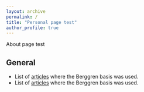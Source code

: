 ```yaml
---
layout: archive
permalink: /
title: "Personal page test"
author_profile: true
---
```



About page test

## General

- List of [articles](./files/page_refs.html) where the Berggren basis was used.
- List of [articles](https://kevinfossez.github.io/files/page_refs.html) where the Berggren basis was used.


